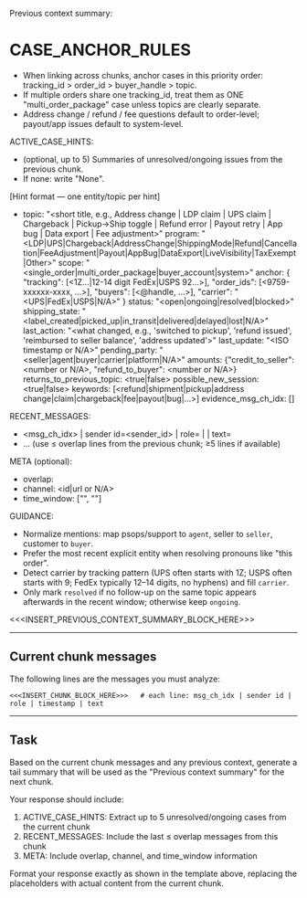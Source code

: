 Previous context summary:

# CASE_ANCHOR_RULES
- When linking across chunks, anchor cases in this priority order:
  tracking_id > order_id > buyer_handle > topic.
- If multiple orders share one tracking_id, treat them as ONE "multi_order_package" case unless topics are clearly separate.
- Address change / refund / fee questions default to order-level; payout/app issues default to system-level.

ACTIVE_CASE_HINTS:
- (optional, up to 5) Summaries of unresolved/ongoing issues from the previous chunk.
- If none: write "None".

[Hint format — one entity/topic per hint]
- topic: "<short title, e.g., Address change | LDP claim | UPS claim | Chargeback | Pickup->Ship toggle | Refund error | Payout retry | App bug | Data export | Fee adjustment>"
  program: "<LDP|UPS|Chargeback|AddressChange|ShippingMode|Refund|Cancellation|FeeAdjustment|Payout|AppBug|DataExport|LiveVisibility|TaxExempt|Other>"
  scope: "<single_order|multi_order_package|buyer_account|system>"
  anchor: {
    "tracking": [<1Z...|12-14 digit FedEx|USPS 92...>],
    "order_ids": [<9759-xxxxxx-xxxx, ...>],
    "buyers": [<@handle, ...>],
    "carrier": "<UPS|FedEx|USPS|N/A>"
  }
  status: "<open|ongoing|resolved|blocked>"
  shipping_state: "<label_created|picked_up|in_transit|delivered|delayed|lost|N/A>"
  last_action: "<what changed, e.g., 'switched to pickup', 'refund issued', 'reimbursed to seller balance', 'address updated'>"
  last_update: "<ISO timestamp or N/A>"
  pending_party: "<seller|agent|buyer|carrier|platform|N/A>"
  amounts: {"credit_to_seller": <number or N/A>, "refund_to_buyer": <number or N/A>}
  returns_to_previous_topic: <true|false>
  possible_new_session: <true|false>
  keywords: [<refund|shipment|pickup|address change|claim|chargeback|fee|payout|bug|...>]
  evidence_msg_ch_idx: [<list of msg_ch_idx>]

RECENT_MESSAGES:
- <msg_ch_idx> | sender id=<sender_id> | role=<role> | <ISO timestamp> | text=<truncated text>
- ... (use ≤ overlap lines from the previous chunk; ≥5 lines if available)

META (optional):
- overlap: <int>
- channel: <id|url or N/A>
- time_window: ["<start ISO>", "<end ISO>"]

GUIDANCE:
- Normalize mentions: map psops/support to `agent`, seller to `seller`, customer to `buyer`.
- Prefer the most recent explicit entity when resolving pronouns like "this order".
- Detect carrier by tracking pattern (UPS often starts with 1Z; USPS often starts with 9; FedEx typically 12–14 digits, no hyphens) and fill `carrier`.
- Only mark `resolved` if no follow-up on the same topic appears afterwards in the recent window; otherwise keep `ongoing`.

<<<INSERT_PREVIOUS_CONTEXT_SUMMARY_BLOCK_HERE>>>

---

## Current chunk messages

The following lines are the messages you must analyze:

```
<<<INSERT_CHUNK_BLOCK_HERE>>>   # each line: msg_ch_idx | sender id | role | timestamp | text
```

---

## Task

Based on the current chunk messages and any previous context, generate a tail summary that will be used as the "Previous context summary" for the next chunk.

Your response should include:

1. ACTIVE_CASE_HINTS: Extract up to 5 unresolved/ongoing cases from the current chunk
2. RECENT_MESSAGES: Include the last ≤ overlap messages from this chunk
3. META: Include overlap, channel, and time_window information

Format your response exactly as shown in the template above, replacing the placeholders with actual content from the current chunk.